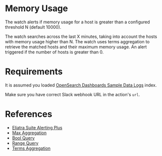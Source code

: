 # Memory Usage

The watch alerts if memory usage for a host is greater than a configured threshold N (default 10000).

The watch searches across the last X minutes, taking into account the hosts with memory usage higher than N. The watch uses terms aggregation to retrieve the matched hosts and their maximum memory usage. An alert triggered if the number of hosts is greater than 0.

# Requirements

It is assumed you loaded [OpenSearch Dashboards Sample Data Logs](https://github.com/opensearch-project/OpenSearch-Dashboards/tree/main/src/plugins/home/server/services/sample_data/data_sets/logs) index.

Make sure you have correct Slack webhook URL in the action's `url`.

# References

* [Eliatra Suite Alerting Plus](https://docs.search-guard.com/latest/elasticsearch-alerting-getting-started)
* [Max Aggregation](https://opensearch.org/docs/latest/opensearch/aggregations/)
* [Bool Query](https://opensearch.org/docs/latest/opensearch/query-dsl/bool/)
* [Range Query](https://opensearch.org/docs/latest/opensearch/query-dsl/term/)
* [Terms Aggregation](https://opensearch.org/docs/latest/opensearch/aggregations/)

